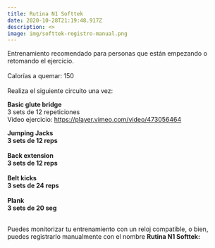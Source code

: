 ```yaml
---
title: Rutina N1 Softtek
date: 2020-10-28T21:19:48.917Z
description: <>
image: img/softtek-registro-manual.png
---
```

Entrenamiento recomendado para personas que están empezando o retomando el ejercicio. \
\
Calorías a quemar: 150\
\
Realiza el siguiente circuito una vez:

**Basic glute bridge**\
3 sets de 12 repeticiones\
Video ejercicio: <https://player.vimeo.com/video/473056464>

**Jumping Jacks**\
**3 sets de 12 reps**\
\
**Back extension**\
**3 sets de 12 reps**\
\
**Belt kicks**\
**3 sets de 24 reps**\
\
**Plank**\
**3 sets de 20 seg**

\
Puedes monitorizar tu entrenamiento con un reloj compatible, o bien, puedes registrarlo manualmente con el nombre **Rutina N1 Softtek:**